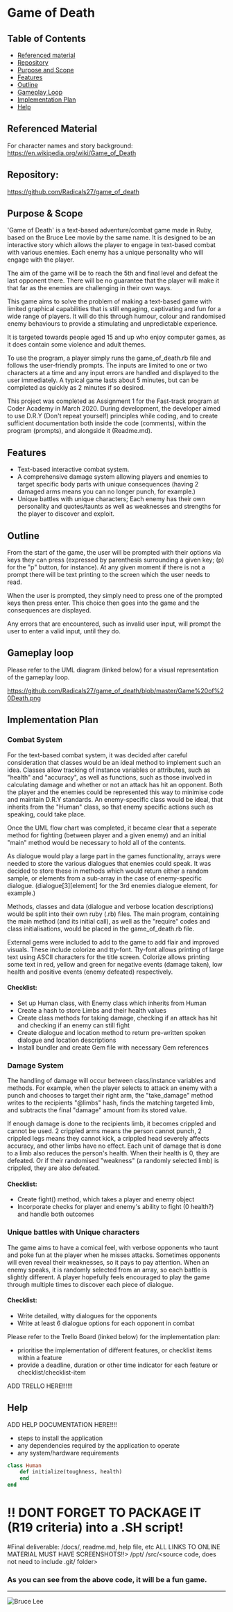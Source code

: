 # Game of Death

## Table of Contents
* [Referenced material](#Referenced-material)
* [Repository](#Repository)
* [Purpose and Scope](#Purpose-&-Scope)
* [Features](#Features)
* [Outline](#Outline)
* [Gameplay Loop](#Gameplay-Loop)
* [Implementation Plan](#Implementation-Plan)
* [Help](#Help)

## Referenced Material
For character names and story background:
https://en.wikipedia.org/wiki/Game_of_Death



## Repository:
https://github.com/Radicals27/game_of_death

## Purpose & Scope
'Game of Death' is a text-based adventure/combat game made in Ruby, based on the Bruce Lee movie by the same name.  It is designed to be an interactive story which allows the player to engage in text-based combat with various enemies.  Each enemy has a unique personality who will engage with the player.

The aim of the game will be to reach the 5th and final level and defeat the last opponent there.
There will be no guarantee that the player will make it that far as the enemies are challenging in their own ways.

This game aims to solve the problem of making a text-based game with limited graphical capabilities that is still engaging, captivating and fun for a wide range of players.  It will do this through humour, colour and randomised enemy behaviours to provide a stimulating and unpredictable experience.

It is targeted towards people aged 15 and up who enjoy computer games, as it does contain some violence and adult themes.

To use the program, a player simply runs the game_of_death.rb file and follows the user-friendly prompts. The inputs are limited to one or two characters at a time and any input errors are handled and displayed to the user immediately. A typical game lasts about 5 minutes, but can be completed as quickly as 2 minutes if so desired.

This project was completed as Assignment 1 for the Fast-track program at Coder Academy in March 2020.  During development, the developer aimed to use D.R.Y (Don't repeat yourself) principles while coding, and to create sufficient documentation both inside the code (comments), within the program (prompts), and alongside it (Readme.md).

## Features
* Text-based interactive combat system.
* A comprehensive damage system allowing players and enemies to target specific body parts with unique consequences (having 2 damaged arms means you can no longer punch, for example.)
* Unique battles with unique characters; Each enemy has their own personality and quotes/taunts as well as weaknesses and strengths for the player to discover and exploit.

## Outline

From the start of the game, the user will be prompted with their options via keys they can press (expressed by parenthesis surrounding a given key; (p) for the "p" button, for instance).  At any given moment if there is not a prompt there will be text printing to the screen which the user needs to read.

When the user is prompted, they simply need to press one of the prompted keys then press enter.  This choice then goes into the game and the consequences are displayed.

Any errors that are encountered, such as invalid user input, will prompt the user to enter a valid input, until they do.

## Gameplay loop
Please refer to the UML diagram (linked below) for a visual representation of the gameplay loop.

https://github.com/Radicals27/game_of_death/blob/master/Game%20of%20Death.png

## Implementation Plan

### Combat System
For the text-based combat system, it was decided after careful consideration that classes would be an ideal method to implement such an idea.  Classes allow tracking of instance variables or attributes, such as "health" and "accuracy", as well as functions, such as those involved in calculating damage and whether or not an attack has hit an opponent.  Both the player and the enemies could be represented this way to minimise code and maintain D.R.Y standards.  An enemy-specific class would be ideal, that inherits from the "Human" class, so that enemy specific actions such as speaking, could take place.

Once the UML flow chart was completed, it became clear that a seperate method for fighting (between player and a given enemy) and an initial "main" method would be necessary to hold all of the contents.

As dialogue would play a large part in the games functionality, arrays were needed to store the various dialogues that enemies could speak.  It was decided to store these in methods which would return either a random sample, or elements from a sub-array in the case of enemy-specific dialogue. (dialogue[3][element] for the 3rd enemies dialogue element, for example.)

Methods, classes and data (dialogue and verbose location descriptions) would be split into their own ruby (.rb) files.  The main program, containing the main method (and its initial call), as well as the "require" codes and class initialisations, would be placed in the game_of_death.rb file.

External gems were included to add to the game to add flair and improved visuals. These include colorize and tty-font.  Tty-font allows printing of large text using ASCII characters for the title screen.  Colorize allows printing some text in red, yellow and green for negative events (damage taken), low health and positive events (enemy defeated) respectively.

#### Checklist:
- Set up Human class, with Enemy class which inherits from Human
- Create a hash to store Limbs and their health values
- Create class methods for taking damage, checking if an attack has hit and checking if an enemy can still fight
- Create dialogue and location method to return pre-written spoken dialogue and location descriptions
- Install bundler and create Gem file with necessary Gem references


### Damage System

The handling of damage will occur between class/instance variables and methods.  For example, when the player selects to attack an enemy with a punch and chooses to target their right arm, the "take_damage" method writes to the recipients "@limbs" hash, finds the matching targeted limb, and subtracts the final "damage" amount from its stored value.

If enough damage is done to the recipients limb, it becomes crippled and cannot be used.  2 crippled arms means the person cannot punch, 2 crippled legs means they cannot kick, a crippled head severely affects accuracy, and other limbs have no effect.  Each unit of damage that is done to a limb also reduces the person's health.  When their health is 0, they are defeated.  Or if their randomised "weakness" (a randomly selected limb) is crippled, they are also defeated.

#### Checklist:
- Create fight() method, which takes a player and enemy object
- Incorporate checks for player and enemy's ability to fight (0 health?) and handle both outcomes

### Unique battles with Unique characters
The game aims to have a comical feel, with verbose opponents who taunt and poke fun at the player when he misses attacks.  Sometimes opponents will even reveal their weaknesses, so it pays to pay attention.  When an enemy speaks, it is randomly selected from an array, so each battle is slightly different.  A player hopefully feels encouraged to play the game through multiple times to discover each piece of dialogue.

#### Checklist:
- Write detailed, witty dialogues for the opponents
- Write at least 6 dialogue options for each opponent in combat

Please refer to the Trello Board (linked below) for the implementation plan:

- prioritise the implementation of different features, or checklist items within a feature
- provide a deadline, duration or other time indicator for each feature or checklist/checklist-item

ADD TRELLO HERE!!!!!!

## Help

ADD HELP DOCUMENTATION HERE!!!!
- steps to install the application
- any dependencies required by the application to operate
- any system/hardware requirements

```ruby
class Human
    def initialize(toughness, health)
    end
end
```
# !! DONT FORGET TO PACKAGE IT (R19 criteria) into a .SH script!

#Final deliverable:
/docs/<documentation>, readme.md, help file, etc ALL LINKS TO ONLINE MATERIAL MUST HAVE SCREENSHOTS!!>
/ppt/<presentation>
/src/<source code, does not need to include .git/ folder>


### As you can see from the above code, it will be a fun game.
---


![Bruce Lee](https://thediplomat.com/wp-content/uploads/2013/12/sizes/medium/yellowjumpsuit_edited.jpg)